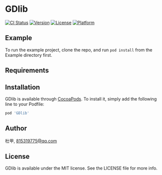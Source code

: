 # GDlib

[![CI Status](https://img.shields.io/travis/杜甲/GDlib.svg?style=flat)](https://travis-ci.org/杜甲/GDlib)
[![Version](https://img.shields.io/cocoapods/v/GDlib.svg?style=flat)](https://cocoapods.org/pods/GDlib)
[![License](https://img.shields.io/cocoapods/l/GDlib.svg?style=flat)](https://cocoapods.org/pods/GDlib)
[![Platform](https://img.shields.io/cocoapods/p/GDlib.svg?style=flat)](https://cocoapods.org/pods/GDlib)

## Example

To run the example project, clone the repo, and run `pod install` from the Example directory first.

## Requirements

## Installation

GDlib is available through [CocoaPods](https://cocoapods.org). To install
it, simply add the following line to your Podfile:

```ruby
pod 'GDlib'
```

## Author

杜甲, 815319775@qq.com

## License

GDlib is available under the MIT license. See the LICENSE file for more info.
